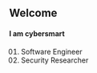 
## Welcome 
#### I am cybersmart 
- Software Engineer
- Security Researcher 

<!DOCTYPE html>
<html lang="en">
<head>
    <meta charset="UTF-8">
    <meta name="viewport" content="width=device-width, initial-scale=1.0">
    <meta http-equiv="X-UA-Compatible" content="ie=edge">
    <title>Document</title>
    <style>
        [class*='text-red']{
            color: red;
        }
        [class*='text-blue']{
            color: blue;
        }
        [class*='text-green']{
            color: green;
        }
        
        [class*='text']:hover{
            
            
            transition-duration: 1s;
            transition-timing-function: linear;
            animation-name: toright;
            animation-iteration-count: 1;
            animation-duration: 1s;
            animation-timing-function: linear;
            padding-right: 15px;
        }
        
        @keyframes toright {
            0%{
                transform: translateX(0%);
            }
            100%{
                transform: translateX(50%);
            }
        }
        ul{
            list-style-type: decimal-leading-zero;
        }
    </style>
</head>
<body>
    <h1>Hello World</h1>
    <p>This is my <spam class="text-red">site</spam></p>
    <ul>
        <li class="text-red">This is red color</li>
        <li class="text-blue">This is blue color</li>
        <li class="text-green">This is green color</li>
    </ul>
    
</body>
</html>
